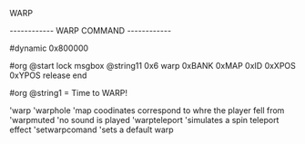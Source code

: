 WARP

*------------*
 WARP COMMAND
*------------*

#dynamic 0x800000

#org @start
lock
msgbox @string11 0x6
warp 0xBANK 0xMAP 0xID 0xXPOS 0xYPOS
release
end

#org @string1
= Time to WARP!


'warp
'warphole       'map coodinates correspond to whre the player fell from
'warpmuted      'no sound is played
'warpteleport   'simulates a spin teleport effect
'setwarpcomand  'sets a default warp
